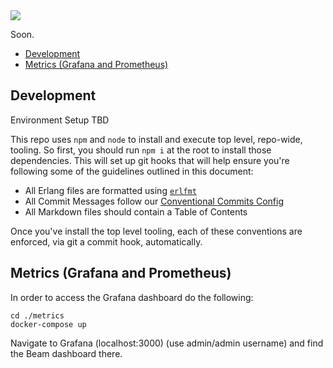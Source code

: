 <img src="https://arweave.net/dOpRkKrNNQ4HHebxZlPCo0BWfrjwJ-CEBQs2EPgrwbg" />

Soon.

<!-- toc -->

-   [Development](#development)
-   [Metrics (Grafana and Prometheus)](#metrics-grafana-and-prometheus)

<!-- tocstop -->

## Development

Environment Setup TBD

This repo uses `npm` and `node` to install and execute top level, repo-wide, tooling. So first, you should run `npm i`
at the root to install those dependencies. This will set up git hooks that will help ensure you're following some of the
guidelines outlined in this document:

-   All Erlang files are formatted using [`erlfmt`](https://github.com/WhatsApp/erlfmt)
-   All Commit Messages follow our [Conventional Commits Config](https://www.conventionalcommits.org/en/v1.0.0/)
-   All Markdown files should contain a Table of Contents

Once you've install the top level tooling, each of these conventions are enforced, via git a commit hook, automatically.

## Metrics (Grafana and Prometheus)

In order to access the Grafana dashboard do the following:

```
cd ./metrics
docker-compose up
```

Navigate to Grafana (localhost:3000) (use admin/admin username) and find the Beam dashboard there.
